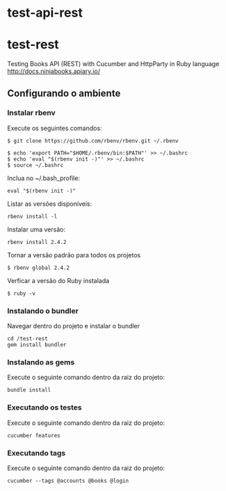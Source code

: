 # test-api-rest

# test-rest
Testing Books API (REST) with Cucumber and HttpParty in Ruby language
http://docs.ninjabooks.apiary.io/


## Configurando o ambiente ##

### Instalar rbenv ###
Execute os seguintes comandos:
```shell
$ git clone https://github.com/rbenv/rbenv.git ~/.rbenv

$ echo 'export PATH="$HOME/.rbenv/bin:$PATH"' >> ~/.bashrc
$ echo 'eval "$(rbenv init -)"' >> ~/.bashrc
$ source ~/.bashrc
```

Inclua no ~/.bash_profile:
```shell
eval "$(rbenv init -)"
```

Listar as versões disponíveis:
```shell
rbenv install -l
```

Instalar uma versão:
```shell
rbenv install 2.4.2
```

Tornar a versão padrão para todos os projetos
```shell
$ rbenv global 2.4.2
```

Verficar a versão do Ruby instalada
```shell
$ ruby -v
```

### Instalando o bundler ###
Navegar dentro do projeto e instalar o bundler
```shell
cd /test-rest
gem install bundler
```

### Instalando as gems ###
Execute o seguinte comando dentro da raiz do projeto:
```shell
bundle install
```

### Executando os testes ###
Execute o seguinte comando dentro da raiz do projeto:
```shell
cucumber features
```

### Executando tags ###
Execute o seguinte comando dentro da raiz do projeto:
```shell
cucumber --tags @accounts @books @login
```
